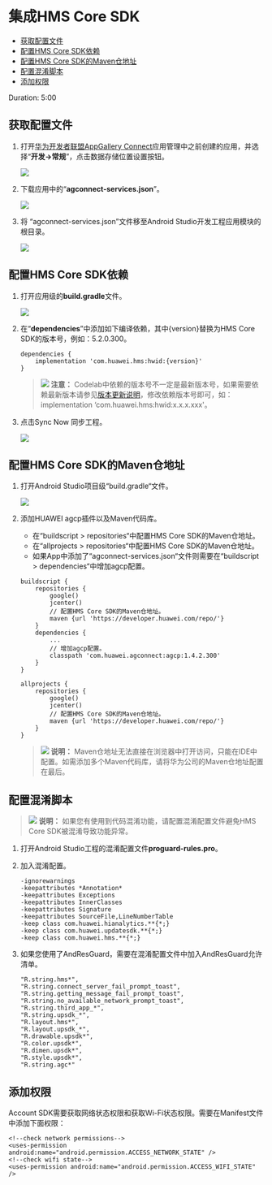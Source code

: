 # 集成HMS Core SDK<a name="ZH-CN_TOPIC_0000001145522153"></a>

-   [获取配置文件](#section1483981214316)
-   [配置HMS Core SDK依赖](#section1253921234718)
-   [配置HMS Core SDK的Maven仓地址](#section44306423617)
-   [配置混淆脚本](#section159071285478)
-   [添加权限](#section1713517216319)

Duration: 5:00

## 获取配置文件<a name="section1483981214316"></a>

1.  打开[华为开发者联盟AppGallery Connect](https://developer.huawei.com/consumer/cn/service/josp/agc/index.html)应用管理中之前创建的应用，并选择“**开发-\>常规**”，点击数据存储位置设置按钮。

    ![](figures/zh-cn_image_0000001145842013.png)

2.  下载应用中的“**agconnect-services.json**”。

    ![](figures/zh-cn_image_0000001099002150.png)

3.  将 “agconnect-services.json”文件移至Android Studio开发工程应用模块的根目录。

    ![](figures/zh-cn_image_0000001098842158.png)


## 配置HMS Core SDK依赖<a name="section1253921234718"></a>

1.  打开应用级的**build.gradle**文件。

    ![](figures/zh-cn_image_0000001145522161.png)

2.  在“**dependencies**”中添加如下编译依赖，其中\{version\}替换为HMS Core SDK的版本号，例如：5.2.0.300。

    ```
    dependencies {
        implementation 'com.huawei.hms:hwid:{version}'
    }
    ```

    >![](public_sys-resources/icon-caution.gif) **注意：** 
    >Codelab中依赖的版本号不一定是最新版本号，如果需要依赖最新版本请参见[版本更新说明](https://developer.huawei.com/consumer/cn/doc/development/HMSCore-Guides/version-change-history-0000001050048874)，修改依赖版本号即可，如：
    >implementation ‘com.huawei.hms:hwid:x.x.x.xxx'。

3.  点击Sync Now 同步工程。

    ![](figures/zh-cn_image_0000001145922133.png)


## 配置HMS Core SDK的Maven仓地址<a name="section44306423617"></a>

1.  打开Android Studio项目级“build.gradle“文件。

    ![](figures/4.png)

2.  添加HUAWEI agcp插件以及Maven代码库。

    -   在“buildscript  \>  repositories“中配置HMS Core SDK的Maven仓地址。
    -   在“allprojects  \>  repositories“中配置HMS Core SDK的Maven仓地址。
    -   如果App中添加了“agconnect-services.json“文件则需要在“buildscript  \>  dependencies“中增加agcp配置。

    ```
    buildscript {
        repositories {
            google()
            jcenter()
            // 配置HMS Core SDK的Maven仓地址。
            maven {url 'https://developer.huawei.com/repo/'}
        }
        dependencies {
            ...
            // 增加agcp配置。
            classpath 'com.huawei.agconnect:agcp:1.4.2.300'
        }
    }
    
    allprojects {
        repositories {
            google()
            jcenter()
            // 配置HMS Core SDK的Maven仓地址。
            maven {url 'https://developer.huawei.com/repo/'}
        }
    } 
    ```

    >![](public_sys-resources/icon-note.gif) **说明：** 
    >Maven仓地址无法直接在浏览器中打开访问，只能在IDE中配置。如需添加多个Maven代码库，请将华为公司的Maven仓地址配置在最后。


## 配置混淆脚本<a name="section159071285478"></a>

>![](public_sys-resources/icon-note.gif) **说明：** 
>如果您有使用到代码混淆功能，请配置混淆配置文件避免HMS Core SDK被混淆导致功能异常。

1.  打开Android Studio工程的混淆配置文件**proguard-rules.pro**。
2.  加入混淆配置。

    ```
    -ignorewarnings
    -keepattributes *Annotation*
    -keepattributes Exceptions
    -keepattributes InnerClasses
    -keepattributes Signature
    -keepattributes SourceFile,LineNumberTable
    -keep class com.huawei.hianalytics.**{*;}
    -keep class com.huawei.updatesdk.**{*;}
    -keep class com.huawei.hms.**{*;}
    ```

3.  如果您使用了AndResGuard，需要在混淆配置文件中加入AndResGuard允许清单。

    ```
    "R.string.hms*",
    "R.string.connect_server_fail_prompt_toast",
    "R.string.getting_message_fail_prompt_toast",
    "R.string.no_available_network_prompt_toast",
    "R.string.third_app_*",
    "R.string.upsdk_*",
    "R.layout.hms*",
    "R.layout.upsdk_*",
    "R.drawable.upsdk*",
    "R.color.upsdk*",
    "R.dimen.upsdk*",
    "R.style.upsdk*",
    "R.string.agc*"
    ```


## 添加权限<a name="section1713517216319"></a>

Account SDK需要获取网络状态权限和获取Wi-Fi状态权限。需要在Manifest文件中添加下面权限：

```
<!--check network permissions-->
<uses-permission android:name="android.permission.ACCESS_NETWORK_STATE" />
<!--check wifi state-->
<uses-permission android:name="android.permission.ACCESS_WIFI_STATE" />
```

